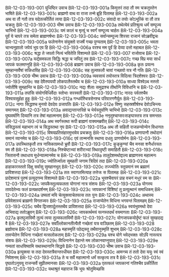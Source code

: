 BR-12-03-193-001  युधिष्ठिर उवाच
BR-12-03-193-001a किमुत्तरं तदा तौ स्म चक्रतुस्तेन भाषिते
BR-12-03-193-001c ब्राह्मणो वाथ वा राजा तन्मे ब्रूहि पितामह
BR-12-03-193-002a अथ वा तौ गतौ तत्र यदेतत्कीर्तितं त्वया
BR-12-03-193-002c संवादो वा तयोः कोऽभूत्किं वा तौ तत्र चक्रतुः
BR-12-03-193-003  भीष्म उवाच
BR-12-03-193-003a तथेत्येवं प्रतिश्रुत्य धर्मं सम्पूज्य चाभिभो
BR-12-03-193-003c यमं कालं च मृत्युं च स्वर्गं सम्पूज्य चार्हतः
BR-12-03-193-004a पूर्वं ये चापरे तत्र समेता ब्राह्मणर्षभाः
BR-12-03-193-004c सर्वान्सम्पूज्य शिरसा राजानं सोऽब्रवीद्वचः
BR-12-03-193-005a फलेनानेन संयुक्तो राजर्षे गच्छ पुण्यताम्
BR-12-03-193-005c भवता चाभ्यनुज्ञातो जपेयं भूय एव हि
BR-12-03-193-006a वरश्च मम पूर्वं हि देव्या दत्तो महाबल
BR-12-03-193-006c श्रद्धा ते जपतो नित्यं भवितेति विशाम्पते
BR-12-03-193-007  राजोवाच
BR-12-03-193-007a यद्येवमफला सिद्धिः श्रद्धा च जपितुं तव
BR-12-03-193-007c गच्छ विप्र मया सार्धं जापकं फलमाप्नुहि
BR-12-03-193-008  ब्राह्मण उवाच
BR-12-03-193-008a कृतः प्रयत्नः सुमहान्सर्वेषां सन्निधाविह
BR-12-03-193-008c सह तुल्यफलौ चावां गच्छावो यत्र नौ गतिः
BR-12-03-193-009  भीष्म उवाच
BR-12-03-193-009a व्यवसायं तयोस्तत्र विदित्वा त्रिदशेश्वरः
BR-12-03-193-009c सह देवैरुपययौ लोकपालैस्तथैव च
BR-12-03-193-010a साध्या विश्वेऽथ मरुतो ज्योतींषि सुमहान्ति च
BR-12-03-193-010c नद्यः शैलाः समुद्राश्च तीर्थानि विविधानि च
BR-12-03-193-011a तपांसि संयोगविधिर्वेदाः स्तोभाः सरस्वती
BR-12-03-193-011c नारदः पर्वतश्चैव विश्वावसुर्हहा हुहूः
BR-12-03-193-012a गन्धर्वश्चित्रसेनश्च परिवारगणैर्युतः
BR-12-03-193-012c नागाः सिद्धाश्च मुनयो देवदेवः प्रजापतिः
BR-12-03-193-012e विष्णुः सहस्रशीर्षश्च देवोऽचिन्त्यः समागमत्
BR-12-03-193-013a अवाद्यन्तान्तरिक्षे च भेर्यस्तूर्याणि चाभिभो
BR-12-03-193-013c पुष्पवर्षाणि दिव्यानि तत्र तेषां महात्मनाम्
BR-12-03-193-013e ननृतुश्चाप्सरःसङ्घास्तत्र तत्र समन्ततः
BR-12-03-193-014a अथ स्वर्गस्तथा रूपी ब्राह्मणं वाक्यमब्रवीत्
BR-12-03-193-014c संसिद्धस्त्वं महाभाग त्वं च सिद्धस्तथा नृप
BR-12-03-193-015a अथ तौ सहितौ राजन्नन्योन्येन विधानतः
BR-12-03-193-015c विषयप्रतिसंहारमुभावेव प्रचक्रतुः
BR-12-03-193-016a प्राणापानौ तथोदानं समानं व्यानमेव च
BR-12-03-193-016c एवं तान्मनसि स्थाप्य दधतुः प्राणयोर्मनः
BR-12-03-193-017a उपस्थितकृतौ तत्र नासिकाग्रमधो भ्रुवौ
BR-12-03-193-017c कुङ्कुण्यां चैव मनसा शनैर्धारयतः स्म तौ
BR-12-03-193-018a निश्चेष्टाभ्यां शरीराभ्यां स्थिरदृष्टी समाहितौ
BR-12-03-193-018c जितासनौ तथाधाय मूर्धन्यात्मानमेव च
BR-12-03-193-019a तालुदेशमथोद्दाल्य ब्राह्मणस्य महात्मनः
BR-12-03-193-019c ज्योतिर्ज्वाला सुमहती जगाम त्रिदिवं तदा
BR-12-03-193-020a हाहाकारस्ततो दिक्षु सर्वासु सुमहानभूत्
BR-12-03-193-020c तज्ज्योतिः स्तूयमानं स्म ब्रह्माणं प्राविशत्तदा
BR-12-03-193-021a ततः स्वागतमित्याह तत्तेजः स पितामहः
BR-12-03-193-021c प्रादेशमात्रं पुरुषं प्रत्युद्गम्य विशाम्पते
BR-12-03-193-022a भूयश्चैवापरं प्राह वचनं मधुरं स्म सः
BR-12-03-193-022c जापकैस्तुल्यफलता योगानां नात्र संशयः
BR-12-03-193-023a योगस्य तावदेतेभ्यः फलं प्रत्यक्षदर्शनम्
BR-12-03-193-023c जापकानां विशिष्टं तु प्रत्युत्थानं समाधिकम्
BR-12-03-193-024a उष्यतां मयि चेत्युक्त्वाचेतयत्स ततः पुनः
BR-12-03-193-024c अथास्य प्रविवेशास्यं ब्राह्मणो विगतज्वरः
BR-12-03-193-025a राजाप्येतेन विधिना भगवन्तं पितामहम्
BR-12-03-193-025c यथैव द्विजशार्दूलस्तथैव प्राविशत्तदा
BR-12-03-193-026a स्वयंभुवमथो देवा अभिवाद्य ततोऽब्रुवन्
BR-12-03-193-026c जापकार्थमयं यत्नस्तदर्थं वयमागताः
BR-12-03-193-027a कृतपूजाविमौ तुल्यं त्वया तुल्यफलाविमौ
BR-12-03-193-027c योगजापकयोर्दृष्टं फलं सुमहदद्य वै
BR-12-03-193-027e सर्वाँल्लोकानतीत्यैतौ गच्छेतां यत्र वाञ्छितम्
BR-12-03-193-028  ब्रह्मोवाच
BR-12-03-193-028a महास्मृतिं पठेद्यस्तु तथैवानुस्मृतिं शुभाम्
BR-12-03-193-028c तावप्येतेन विधिना गच्छेतां मत्सलोकताम्
BR-12-03-193-029a यश्च योगे भवेद्भक्तः सोऽपि नास्त्यत्र संशयः
BR-12-03-193-029c विधिनानेन देहान्ते मम लोकानवाप्नुयात्
BR-12-03-193-029e गम्यतां साधयिष्यामि यथास्थानानि सिद्धये
BR-12-03-193-030  भीष्म उवाच
BR-12-03-193-030a इत्युक्त्वा स तदा देवस्तत्रैवान्तरधीयत
BR-12-03-193-030c आमन्त्र्य तं ततो देवा ययुः स्वं स्वं निवेशनम्
BR-12-03-193-031a ते च सर्वे महात्मानो धर्मं सत्कृत्य तत्र वै
BR-12-03-193-031c पृष्ठतोऽनुययू राजन्सर्वे सुप्रीतमानसाः
BR-12-03-193-032a एतत्फलं जापकानां गतिश्चैव प्रकीर्तिता
BR-12-03-193-032c यथाश्रुतं महाराज किं भूयः श्रोतुमिच्छसि

